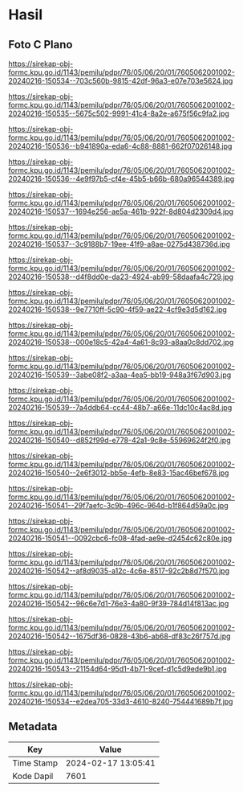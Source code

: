 # Hasil

## Foto C Plano

https://sirekap-obj-formc.kpu.go.id/1143/pemilu/pdpr/76/05/06/20/01/7605062001002-20240216-150534--703c560b-9815-42df-96a3-e07e703e5624.jpg

https://sirekap-obj-formc.kpu.go.id/1143/pemilu/pdpr/76/05/06/20/01/7605062001002-20240216-150535--5675c502-9991-41c4-8a2e-a675f56c9fa2.jpg

https://sirekap-obj-formc.kpu.go.id/1143/pemilu/pdpr/76/05/06/20/01/7605062001002-20240216-150536--b941890a-eda6-4c88-8881-662f07026148.jpg

https://sirekap-obj-formc.kpu.go.id/1143/pemilu/pdpr/76/05/06/20/01/7605062001002-20240216-150536--4e9f97b5-cf4e-45b5-b66b-680a96544389.jpg

https://sirekap-obj-formc.kpu.go.id/1143/pemilu/pdpr/76/05/06/20/01/7605062001002-20240216-150537--1694e256-ae5a-461b-922f-8d804d2309d4.jpg

https://sirekap-obj-formc.kpu.go.id/1143/pemilu/pdpr/76/05/06/20/01/7605062001002-20240216-150537--3c9188b7-19ee-41f9-a8ae-0275d438736d.jpg

https://sirekap-obj-formc.kpu.go.id/1143/pemilu/pdpr/76/05/06/20/01/7605062001002-20240216-150538--d4f8dd0e-da23-4924-ab99-58daafa4c729.jpg

https://sirekap-obj-formc.kpu.go.id/1143/pemilu/pdpr/76/05/06/20/01/7605062001002-20240216-150538--9e7710ff-5c90-4f59-ae22-4cf9e3d5d162.jpg

https://sirekap-obj-formc.kpu.go.id/1143/pemilu/pdpr/76/05/06/20/01/7605062001002-20240216-150538--000e18c5-42a4-4a61-8c93-a8aa0c8dd702.jpg

https://sirekap-obj-formc.kpu.go.id/1143/pemilu/pdpr/76/05/06/20/01/7605062001002-20240216-150539--3abe08f2-a3aa-4ea5-bb19-948a3f67d903.jpg

https://sirekap-obj-formc.kpu.go.id/1143/pemilu/pdpr/76/05/06/20/01/7605062001002-20240216-150539--7a4ddb64-cc44-48b7-a66e-11dc10c4ac8d.jpg

https://sirekap-obj-formc.kpu.go.id/1143/pemilu/pdpr/76/05/06/20/01/7605062001002-20240216-150540--d852f99d-e778-42a1-9c8e-55969624f2f0.jpg

https://sirekap-obj-formc.kpu.go.id/1143/pemilu/pdpr/76/05/06/20/01/7605062001002-20240216-150540--2e6f3012-bb5e-4efb-8e83-15ac46bef678.jpg

https://sirekap-obj-formc.kpu.go.id/1143/pemilu/pdpr/76/05/06/20/01/7605062001002-20240216-150541--29f7aefc-3c9b-496c-964d-b1f864d59a0c.jpg

https://sirekap-obj-formc.kpu.go.id/1143/pemilu/pdpr/76/05/06/20/01/7605062001002-20240216-150541--0092cbc6-fc08-4fad-ae9e-d2454c62c80e.jpg

https://sirekap-obj-formc.kpu.go.id/1143/pemilu/pdpr/76/05/06/20/01/7605062001002-20240216-150542--af8d9035-a12c-4c6e-8517-92c2b8d7f570.jpg

https://sirekap-obj-formc.kpu.go.id/1143/pemilu/pdpr/76/05/06/20/01/7605062001002-20240216-150542--96c6e7d1-76e3-4a80-9f39-784d14f813ac.jpg

https://sirekap-obj-formc.kpu.go.id/1143/pemilu/pdpr/76/05/06/20/01/7605062001002-20240216-150542--1675df36-0828-43b6-ab68-df83c26f757d.jpg

https://sirekap-obj-formc.kpu.go.id/1143/pemilu/pdpr/76/05/06/20/01/7605062001002-20240216-150543--21154d64-95d1-4b71-9cef-d1c5d9ede9b1.jpg

https://sirekap-obj-formc.kpu.go.id/1143/pemilu/pdpr/76/05/06/20/01/7605062001002-20240216-150534--e2dea705-33d3-4610-8240-754441689b7f.jpg


## Metadata

| Key        | Value               |
| ---------- | ------------------- |
| Time Stamp | 2024-02-17 13:05:41 |
| Kode Dapil | 7601                |



